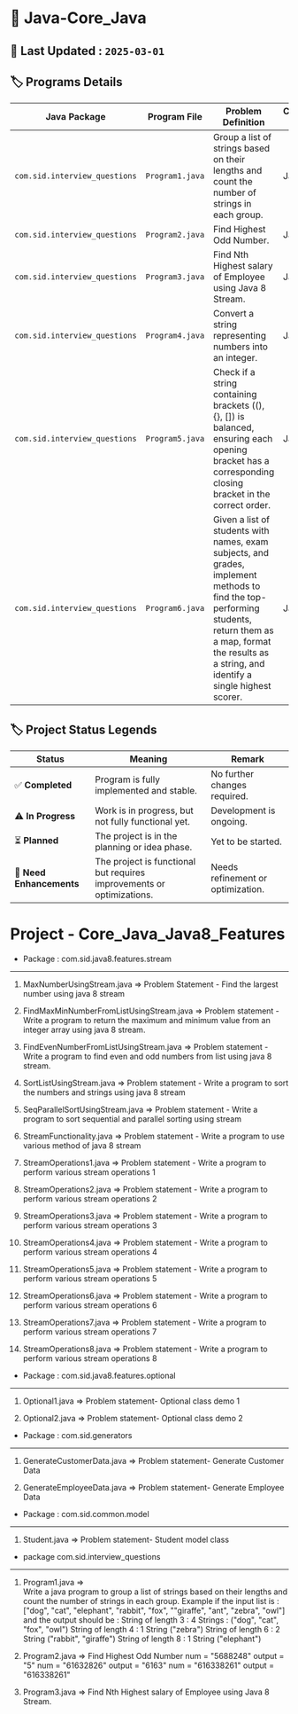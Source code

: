 # 📌 Java-Core_Java

## **📝 Last Updated :** **`2025-03-01`**

## 🏷 Programs Details

| **Java Package**              | **Program File** | **Problem Definition**                                                                                                                                                                                             | **Concept Used** | **Status** |
|-------------------------------|------------------|--------------------------------------------------------------------------------------------------------------------------------------------------------------------------------------------------------------------|------------------|------------|
| `com.sid.interview_questions` | `Program1.java`  | Group a list of strings based on their lengths and count the number of strings in each group.                                                                                                                      | Java             | ✅          |
| `com.sid.interview_questions` | `Program2.java`  | Find Highest Odd Number.                                                                                                                                                                                           | Java             | ✅          |
| `com.sid.interview_questions` | `Program3.java`  | Find Nth Highest salary of Employee using Java 8 Stream.                                                                                                                                                           | Java             | ✅          |
| `com.sid.interview_questions` | `Program4.java`  | Convert a string representing numbers into an integer.                                                                                                                                                             | Java             | ✅          |
| `com.sid.interview_questions` | `Program5.java`  | Check if a string containing brackets ((), {}, []) is balanced, ensuring each opening bracket has a corresponding closing bracket in the correct order.                                                            | Java             | ✅          |
| `com.sid.interview_questions` | `Program6.java`  | Given a list of students with names, exam subjects, and grades, implement methods to find the top-performing students, return them as a map, format the results as a string, and identify a single highest scorer. | Java             | ✅          |

## 🏷 Project Status Legends

| Status  | Meaning                                       | Remark |
|---------|-----------------------------------------------|--------|
| ✅ **Completed** | Program is fully implemented and stable.  | No further changes required. |
| ⚠️ **In Progress** | Work is in progress, but not fully functional yet. | Development is ongoing. |
| ⏳ **Planned** | The project is in the planning or idea phase. | Yet to be started. |
| 🔧 **Need Enhancements** | The project is functional but requires improvements or optimizations. | Needs refinement or optimization. |

Project - Core_Java_Java8_Features
============================================

* Package : com.sid.java8.features.stream

-------------------------------------

1. MaxNumberUsingStream.java
   =>    Problem Statement - Find the largest number using java 8 stream

2. FindMaxMinNumberFromListUsingStream.java
   =>    Problem statement - Write a program to return the maximum and minimum value from
   an integer array using java 8 stream.

3. FindEvenNumberFromListUsingStream.java
   =>    Problem statement - Write a program to find even and odd numbers from list using java 8 stream.

4. SortListUsingStream.java
   =>    Problem statement - Write a program to sort the numbers and strings using java 8 stream

5. SeqParallelSortUsingStream.java
   =>    Problem statement - Write a program to sort sequential and parallel sorting using stream

6. StreamFunctionality.java
   =>    Problem statement - Write a program to use various method of java 8 stream

7. StreamOperations1.java
   =>    Problem statement - Write a program to perform various stream operations 1

8. StreamOperations2.java
   =>    Problem statement - Write a program to perform various stream operations 2

9. StreamOperations3.java
   =>    Problem statement - Write a program to perform various stream operations 3

10. StreamOperations4.java
    =>    Problem statement - Write a program to perform various stream operations 4

11. StreamOperations5.java
    =>    Problem statement - Write a program to perform various stream operations 5

12. StreamOperations6.java
    =>    Problem statement - Write a program to perform various stream operations 6

13. StreamOperations7.java
    =>    Problem statement - Write a program to perform various stream operations 7

14. StreamOperations8.java
    =>    Problem statement - Write a program to perform various stream operations 8

* Package : com.sid.java8.features.optional

--------------------------------------------

1. Optional1.java
   =>    Problem statement- Optional class demo 1

2. Optional2.java
   =>    Problem statement- Optional class demo 2

* Package : com.sid.generators

--------------------------------------------

1. GenerateCustomerData.java
   =>    Problem statement- Generate Customer Data

2. GenerateEmployeeData.java
   =>    Problem statement- Generate Employee Data

* Package : com.sid.common.model

--------------------------------------------

1. Student.java
   =>    Problem statement- Student model class


* package com.sid.interview_questions

--------------------------------------------

1. Program1.java
   =>   
   Write a java program to group a list of strings based on their lengths and count the number of strings in each group.
   Example if the input list is : ["dog", "cat", "elephant", "rabbit", "fox", ""giraffe", "ant", "zebra", "owl"] and
   the output should be :
   String of length 3 : 4 Strings : ("dog", "cat", "fox", "owl")
   String of length 4 : 1 String ("zebra")
   String of length 6 : 2 String ("rabbit", "giraffe")
   String of length 8 : 1 String ("elephant")

2. Program2.java
   =>
   Find Highest Odd Number
   num = "5688248" output = "5"
   num = "61632826" output = "6163"
   num = "616338261" output = "616338261"

3. Program3.java
   =>
   Find Nth Highest salary of Employee using Java 8 Stream.